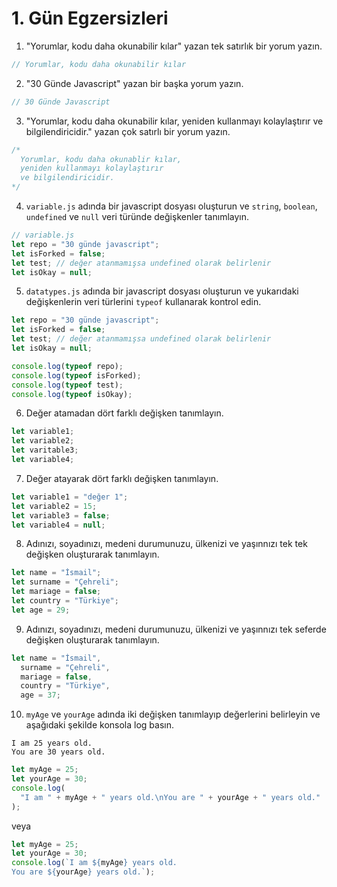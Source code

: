 # 1. Gün Egzersizleri

1. "Yorumlar, kodu daha okunabilir kılar" yazan tek satırlık bir yorum yazın.

```js
// Yorumlar, kodu daha okunabilir kılar
```

2. "30 Günde Javascript" yazan bir başka yorum yazın.

```js
// 30 Günde Javascript
```

3.  "Yorumlar, kodu daha okunabilir kılar, yeniden kullanmayı kolaylaştırır ve bilgilendiricidir." yazan çok satırlı bir yorum yazın.

```js
/*
  Yorumlar, kodu daha okunablir kılar,
  yeniden kullanmayı kolaylaştırır
  ve bilgilendiricidir.
*/
```

4. `variable.js` adında bir javascript dosyası oluşturun ve `string`, `boolean`, `undefined` ve `null` veri türünde değişkenler tanımlayın.

```js
// variable.js
let repo = "30 günde javascript";
let isForked = false;
let test; // değer atanmamışsa undefined olarak belirlenir
let isOkay = null;
```

5. `datatypes.js` adında bir javascript dosyası oluşturun ve yukarıdaki değişkenlerin veri türlerini `typeof` kullanarak kontrol edin.

```js
let repo = "30 günde javascript";
let isForked = false;
let test; // değer atanmamışsa undefined olarak belirlenir
let isOkay = null;

console.log(typeof repo);
console.log(typeof isForked);
console.log(typeof test);
console.log(typeof isOkay);
```

6. Değer atamadan dört farklı değişken tanımlayın.

```js
let variable1;
let variable2;
let varitable3;
let variable4;
```

7. Değer atayarak dört farklı değişken tanımlayın.

```js
let variable1 = "değer 1";
let variable2 = 15;
let variable3 = false;
let variable4 = null;
```

8. Adınızı, soyadınızı, medeni durumunuzu, ülkenizi ve yaşınnızı tek tek değişken oluşturarak tanımlayın.

```js
let name = "İsmail";
let surname = "Çehreli";
let mariage = false;
let country = "Türkiye";
let age = 29;
```

9. Adınızı, soyadınızı, medeni durumunuzu, ülkenizi ve yaşınnızı tek seferde değişken oluşturarak tanımlayın.

```js
let name = "İsmail",
  surname = "Çehreli",
  mariage = false,
  country = "Türkiye",
  age = 37;
```

10. `myAge` ve `yourAge` adında iki değişken tanımlayıp değerlerini belirleyin ve aşağıdaki şekilde konsola log basın.

```
I am 25 years old.
You are 30 years old.
```

```js
let myAge = 25;
let yourAge = 30;
console.log(
  "I am " + myAge + " years old.\nYou are " + yourAge + " years old."
);
```

veya

```js
let myAge = 25;
let yourAge = 30;
console.log(`I am ${myAge} years old.
You are ${yourAge} years old.`);
```

